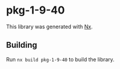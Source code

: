 # pkg-1-9-40

This library was generated with [Nx](https://nx.dev).

## Building

Run `nx build pkg-1-9-40` to build the library.
